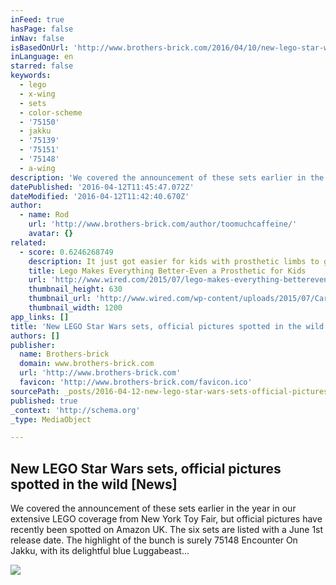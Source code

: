 ```yaml
---
inFeed: true
hasPage: false
inNav: false
isBasedOnUrl: 'http://www.brothers-brick.com/2016/04/10/new-lego-star-wars-sets-official-pictures-spotted-in-the-wild-news/'
inLanguage: en
starred: false
keywords:
  - lego
  - x-wing
  - sets
  - color-scheme
  - '75150'
  - jakku
  - '75139'
  - '75151'
  - '75148'
  - a-wing
description: 'We covered the announcement of these sets earlier in the year in our extensive LEGO coverage from New York Toy Fair, but official pictures have recently been spotted on Amazon UK. The six sets are listed with a June 1st release date. The highlight of the bunch is surely 75148 Encounter On Jakku, with its delightful blue Luggabeast...'
datePublished: '2016-04-12T11:45:47.072Z'
dateModified: '2016-04-12T11:42:40.670Z'
author:
  - name: Rod
    url: 'http://www.brothers-brick.com/author/toomuchcaffeine/'
    avatar: {}
related:
  - score: 0.6246268749
    description: It just got easier for kids with prosthetic limbs to go fully bionic-with a little help from Lego. A new prosthetic arm dubbed Iko can be endlessly customized with Lego pieces so that kids can make it whatever they want it to be. The field of prosthetics has seen significant advances in recent years.
    title: Lego Makes Everything Better-Even a Prosthetic for Kids
    url: 'http://www.wired.com/2015/07/lego-makes-everything-bettereven-prosthetic-kids/'
    thumbnail_height: 630
    thumbnail_url: 'http://www.wired.com/wp-content/uploads/2015/07/Carlos-Arturo_Torres_Final-Result_4-1200x630-e1438036622251.jpg'
    thumbnail_width: 1200
app_links: []
title: 'New LEGO Star Wars sets, official pictures spotted in the wild [News]'
authors: []
publisher:
  name: Brothers-brick
  domain: www.brothers-brick.com
  url: 'http://www.brothers-brick.com'
  favicon: 'http://www.brothers-brick.com/favicon.ico'
sourcePath: _posts/2016-04-12-new-lego-star-wars-sets-official-pictures-spotted-in-the-wi.md
published: true
_context: 'http://schema.org'
_type: MediaObject

---
```

<article style=""><h1>New LEGO Star Wars sets, official pictures spotted in the wild [News]</h1><p>We covered the announcement of these sets earlier in the year in our extensive LEGO coverage from New York Toy Fair, but official pictures have recently been spotted on Amazon UK. The six sets are listed with a June 1st release date. The highlight of the bunch is surely 75148 Encounter On Jakku, with its delightful blue Luggabeast...</p><img src="http://i0.wp.com/farm2.staticflickr.com/1625/26073367000_ea0d6f551d_z.jpg?resize=625%2C469&amp;ssl=1" /></article>